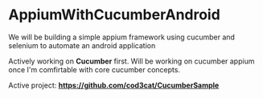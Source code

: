 # AppiumWithCucumberAndroid
We will be building a simple appium framework using cucumber and selenium to automate an android application


Actively working on **Cucumber** first. Will be working on cucumber appium once I'm comfirtable with core cucumber concepts.

Active project: **https://github.com/cod3cat/CucumberSample**
